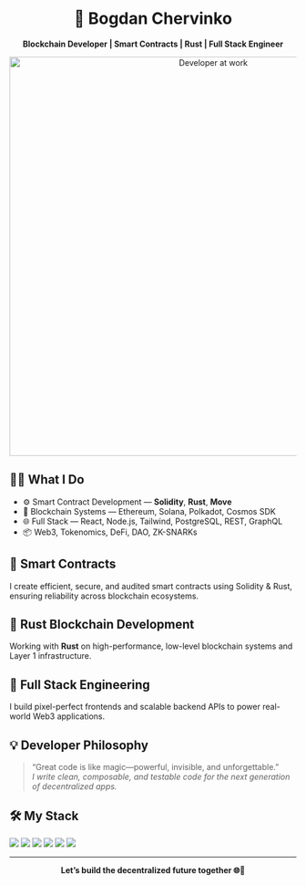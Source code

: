 <!-- Intro Banner -->
<h1 align="center">🚀 Bogdan Chervinko</h1>
<p align="center"><strong>Blockchain Developer | Smart Contracts | Rust | Full Stack Engineer</strong></p>

<!-- Profile GIF -->
<p align="center">
  <img src="https://media.giphy.com/media/qgQUggAC3Pfv687qPC/giphy.gif" alt="Developer at work" width="700" />
</p>

<!-- Tech Highlights -->
<h2>👨‍💻 What I Do</h2>
<ul>
  <li>⚙️ Smart Contract Development — <strong>Solidity</strong>, <strong>Rust</strong>, <strong>Move</strong></li>
  <li>🧱 Blockchain Systems — Ethereum, Solana, Polkadot, Cosmos SDK</li>
  <li>🌐 Full Stack — React, Node.js, Tailwind, PostgreSQL, REST, GraphQL</li>
  <li>📦 Web3, Tokenomics, DeFi, DAO, ZK-SNARKs</li>
</ul>

<!-- Smart Contract GIF -->
<h2>🔗 Smart Contracts</h2>
<p>I create efficient, secure, and audited smart contracts using Solidity & Rust, ensuring reliability across blockchain ecosystems.</p>

<!-- Rust GIF -->
<h2>🦀 Rust Blockchain Development</h2>
<p>Working with <strong>Rust</strong> on high-performance, low-level blockchain systems and Layer 1 infrastructure.</p>

<!-- Full Stack GIF -->
<h2>🧰 Full Stack Engineering</h2>
<p>I build pixel-perfect frontends and scalable backend APIs to power real-world Web3 applications.</p>

<!-- Philosophy -->
<h2>💡 Developer Philosophy</h2>
<blockquote>
  “Great code is like magic—powerful, invisible, and unforgettable.”<br />
  <i>I write clean, composable, and testable code for the next generation of decentralized apps.</i>
</blockquote>

<!-- Toolbox -->
<h2>🛠️ My Stack</h2>
<p>
  <img src="https://img.shields.io/badge/-Solidity-363636?style=flat&logo=solidity&logoColor=white" />
  <img src="https://img.shields.io/badge/-Rust-000000?style=flat&logo=rust&logoColor=white" />
  <img src="https://img.shields.io/badge/-React-20232a?style=flat&logo=react" />
  <img src="https://img.shields.io/badge/-Node.js-339933?style=flat&logo=node.js&logoColor=white" />
  <img src="https://img.shields.io/badge/-Tailwind-06B6D4?style=flat&logo=tailwindcss&logoColor=white" />
  <img src="https://img.shields.io/badge/-PostgreSQL-4169E1?style=flat&logo=postgresql&logoColor=white" />
</p>

<!-- Outro -->
<hr />
<p align="center"><strong>Let’s build the decentralized future together 🌐🔗</strong></p>
